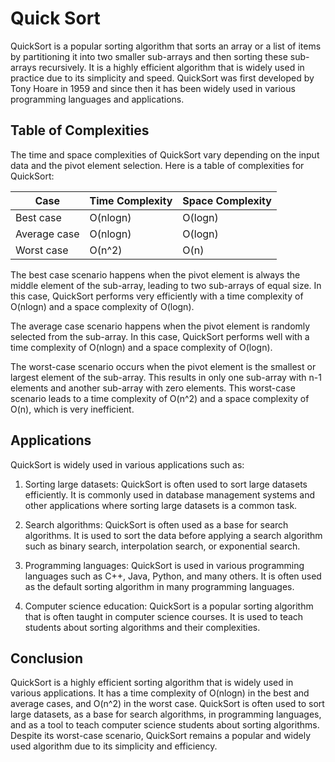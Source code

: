 # Quick Sort

QuickSort is a popular sorting algorithm that sorts an array or a list of items by partitioning it into two smaller sub-arrays and then sorting these sub-arrays recursively. It is a highly efficient algorithm that is widely used in practice due to its simplicity and speed. QuickSort was first developed by Tony Hoare in 1959 and since then it has been widely used in various programming languages and applications.

## Table of Complexities

The time and space complexities of QuickSort vary depending on the input data and the pivot element selection. Here is a table of complexities for QuickSort:

| Case         | Time Complexity | Space Complexity |
| ------------ | --------------- | ---------------- |
| Best case    | O(nlogn)        | O(logn)          |
| Average case | O(nlogn)        | O(logn)          |
| Worst case   | O(n^2)          | O(n)             |

The best case scenario happens when the pivot element is always the middle element of the sub-array, leading to two sub-arrays of equal size. In this case, QuickSort performs very efficiently with a time complexity of O(nlogn) and a space complexity of O(logn).

The average case scenario happens when the pivot element is randomly selected from the sub-array. In this case, QuickSort performs well with a time complexity of O(nlogn) and a space complexity of O(logn).

The worst-case scenario occurs when the pivot element is the smallest or largest element of the sub-array. This results in only one sub-array with n-1 elements and another sub-array with zero elements. This worst-case scenario leads to a time complexity of O(n^2) and a space complexity of O(n), which is very inefficient.

## Applications

QuickSort is widely used in various applications such as:

1. Sorting large datasets: QuickSort is often used to sort large datasets efficiently. It is commonly used in database management systems and other applications where sorting large datasets is a common task.

2. Search algorithms: QuickSort is often used as a base for search algorithms. It is used to sort the data before applying a search algorithm such as binary search, interpolation search, or exponential search.

3. Programming languages: QuickSort is used in various programming languages such as C++, Java, Python, and many others. It is often used as the default sorting algorithm in many programming languages.

4. Computer science education: QuickSort is a popular sorting algorithm that is often taught in computer science courses. It is used to teach students about sorting algorithms and their complexities.

## Conclusion

QuickSort is a highly efficient sorting algorithm that is widely used in various applications. It has a time complexity of O(nlogn) in the best and average cases, and O(n^2) in the worst case. QuickSort is often used to sort large datasets, as a base for search algorithms, in programming languages, and as a tool to teach computer science students about sorting algorithms. Despite its worst-case scenario, QuickSort remains a popular and widely used algorithm due to its simplicity and efficiency.
